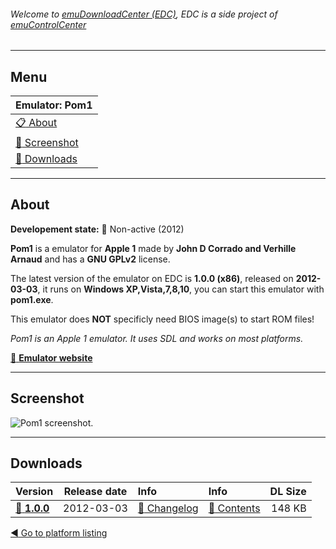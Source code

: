 ###### Welcome to [emuDownloadCenter (EDC)](https://github.com/PhoenixInteractiveNL/emuDownloadCenter/wiki/), EDC is a side project of [emuControlCenter](https://github.com/PhoenixInteractiveNL/emuControlCenter/wiki/)
***
## Menu
| **Emulator: Pom1** |
|:---------|
| [:clipboard: About](#about) |
| [:sunrise: Screenshot](#screenshot) |
| [:floppy_disk: Downloads](#downloads) |
***
## About
**Developement state:** :red_circle: Non-active (2012)

**Pom1** is a emulator for **Apple 1** made by **John D Corrado and Verhille Arnaud** and has a **GNU GPLv2** license.

The latest version of the emulator on EDC is **1.0.0 (x86)**, released on **2012-03-03**, it runs on **Windows XP,Vista,7,8,10**, you can start this emulator with **pom1.exe**.

This emulator does **NOT** specificly need BIOS image(s) to start ROM files!

_Pom1 is an Apple 1 emulator. It uses SDL and works on most platforms._

[:link: **Emulator website**](http://pom1.sourceforge.net/)
***
## Screenshot
![](https://raw.githubusercontent.com/PhoenixInteractiveNL/emuDownloadCenter/master/hooks/pom1/screen.jpg "Pom1 screenshot.")
***
## Downloads
| Version  | Release date  | Info       | Info       | DL Size    |
|:---------|:-------------:|:-----------|:-----------|-----------:|
| [:floppy_disk: **1.0.0**](https://github.com/PhoenixInteractiveNL/edc-repo0002/raw/master/pom1/1.0.0.7z) | 2012-03-03 | [:page_facing_up: Changelog](https://github.com/PhoenixInteractiveNL/edc-repo0002/blob/master/pom1/1.0.0_changelog.txt) | [:mag_right: Contents](https://github.com/PhoenixInteractiveNL/edc-repo0002/blob/master/pom1/1.0.0_contents.txt) | 148 KB |

[:arrow_backward: Go to platform listing](https://github.com/PhoenixInteractiveNL/emuDownloadCenter/wiki/EDC-Platform-List)
